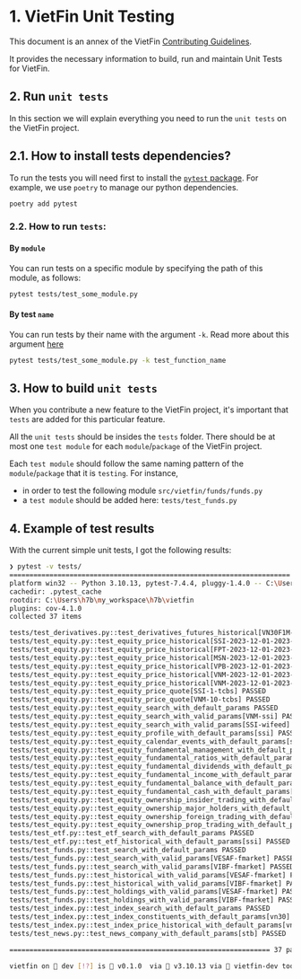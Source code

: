 # 1. VietFin Unit Testing

This document is an annex of the VietFin [Contributing Guidelines](/CONTRIBUTING.md).

It provides the necessary information to build, run and maintain Unit Tests for VietFin.

## 2. Run `unit tests`

In this section we will explain everything you need to run the `unit tests` on the VietFin project.

## 2.1. How to install tests dependencies?

To run the tests you will need first to install the [`pytest` package](https://docs.pytest.org/en/7.1.x/index.html). For example, we use `poetry` to manage our python dependencies.

```bash
poetry add pytest
```

### 2.2. How to run `tests`:

#### By `module`

You can run tests on a specific module by specifying the path of this module, as follows:

```bash
pytest tests/test_some_module.py
```

#### By test `name`

You can run tests by their name with the argument `-k`. Read more about this argument [here](https://docs.pytest.org/en/7.1.x/example/markers.html#using-k-expr-to-select-tests-based-on-their-name)

```bash
pytest tests/test_some_module.py -k test_function_name
```

## 3. How to build `unit tests`

When you contribute a new feature to the VietFin project, it's important that `tests` are added for this particular feature.

All the `unit tests` should be insides the `tests` folder. There should be at most one `test module` for each `module`/`package` of the VietFin project.

Each `test module` should follow the same naming pattern of the `module`/`package` that it is `testing`. For instance,

- in order to test the following module `src/vietfin/funds/funds.py`
- a `test module` should be added here: `tests/test_funds.py`

## 4. Example of test results

With the current simple unit tests, I got the following results:

```bash
❯ pytest -v tests/
====================================================================== test session starts =======================================================================
platform win32 -- Python 3.10.13, pytest-7.4.4, pluggy-1.4.0 -- C:\Users\h7b\miniconda3\envs\vietfin-dev\python.exe
cachedir: .pytest_cache
rootdir: C:\Users\h7b\my_workspace\h7b\vietfin
plugins: cov-4.1.0
collected 37 items

tests/test_derivatives.py::test_derivatives_futures_historical[VN30F1M-2023-07-01-2023-12-31-tcbs] PASSED                                                   [  2%]
tests/test_equity.py::test_equity_price_historical[SSI-2023-12-01-2023-12-10-1m-dnse] PASSED                                                                [  5%]
tests/test_equity.py::test_equity_price_historical[FPT-2023-12-01-2023-12-10-15m-dnse] PASSED                                                               [  8%]
tests/test_equity.py::test_equity_price_historical[MSN-2023-12-01-2023-12-10-30m-dnse] PASSED                                                               [ 10%]
tests/test_equity.py::test_equity_price_historical[VPB-2023-12-01-2023-12-10-1h-dnse] PASSED                                                                [ 13%]
tests/test_equity.py::test_equity_price_historical[VNM-2023-12-01-2023-12-10-1d-dnse] PASSED                                                                [ 16%]
tests/test_equity.py::test_equity_price_historical[VNM-2023-12-01-2023-12-10-1d-tcbs] PASSED                                                                [ 18%]
tests/test_equity.py::test_equity_price_quote[SSI-1-tcbs] PASSED                                                                                            [ 21%]
tests/test_equity.py::test_equity_price_quote[VNM-10-tcbs] PASSED                                                                                           [ 24%]
tests/test_equity.py::test_equity_search_with_default_params PASSED                                                                                         [ 27%]
tests/test_equity.py::test_equity_search_with_valid_params[VNM-ssi] PASSED                                                                                  [ 29%]
tests/test_equity.py::test_equity_search_with_valid_params[SSI-wifeed] PASSED                                                                               [ 32%]
tests/test_equity.py::test_equity_profile_with_default_params[ssi] PASSED                                                                                   [ 35%]
tests/test_equity.py::test_equity_calendar_events_with_default_params[ssi] PASSED                                                                           [ 37%]
tests/test_equity.py::test_equity_fundamental_management_with_default_params[ssi] PASSED                                                                    [ 40%]
tests/test_equity.py::test_equity_fundamental_ratios_with_default_params[acb] PASSED                                                                        [ 43%]
tests/test_equity.py::test_equity_fundamental_dividends_with_default_params[acb] PASSED                                                                     [ 45%]
tests/test_equity.py::test_equity_fundamental_income_with_default_params[acb] PASSED                                                                        [ 48%]
tests/test_equity.py::test_equity_fundamental_balance_with_default_params[acb] PASSED                                                                       [ 51%]
tests/test_equity.py::test_equity_fundamental_cash_with_default_params[acb] PASSED                                                                          [ 54%]
tests/test_equity.py::test_equity_ownership_insider_trading_with_default_params[fpt] PASSED                                                                 [ 56%]
tests/test_equity.py::test_equity_ownership_major_holders_with_default_params[fpt] PASSED                                                                   [ 59%]
tests/test_equity.py::test_equity_ownership_foreign_trading_with_default_params[fpt] PASSED                                                                 [ 62%]
tests/test_equity.py::test_equity_ownership_prop_trading_with_default_params[fpt] PASSED                                                                    [ 64%]
tests/test_etf.py::test_etf_search_with_default_params PASSED                                                                                               [ 67%]
tests/test_etf.py::test_etf_historical_with_default_params[ssi] PASSED                                                                                      [ 70%]
tests/test_funds.py::test_search_with_default_params PASSED                                                                                                 [ 72%]
tests/test_funds.py::test_search_with_valid_params[VESAF-fmarket] PASSED                                                                                    [ 75%]
tests/test_funds.py::test_search_with_valid_params[VIBF-fmarket] PASSED                                                                                     [ 78%]
tests/test_funds.py::test_historical_with_valid_params[VESAF-fmarket] PASSED                                                                                [ 81%]
tests/test_funds.py::test_historical_with_valid_params[VIBF-fmarket] PASSED                                                                                 [ 83%]
tests/test_funds.py::test_holdings_with_valid_params[VESAF-fmarket] PASSED                                                                                  [ 86%]
tests/test_funds.py::test_holdings_with_valid_params[VIBF-fmarket] PASSED                                                                                   [ 89%]
tests/test_index.py::test_index_search_with_default_params PASSED                                                                                           [ 91%]
tests/test_index.py::test_index_constituents_with_default_params[vn30] PASSED                                                                               [ 94%]
tests/test_index.py::test_index_price_historical_with_default_params[vn30] PASSED                                                                           [ 97%]
tests/test_news.py::test_news_company_with_default_params[stb] PASSED                                                                                       [100%]

================================================================= 37 passed in 61.03s (0:01:01) ================================================================== 

vietfin on  dev [!?] is 󰏗 v0.1.0  via  v3.10.13 via  vietfin-dev took 1m1s
```